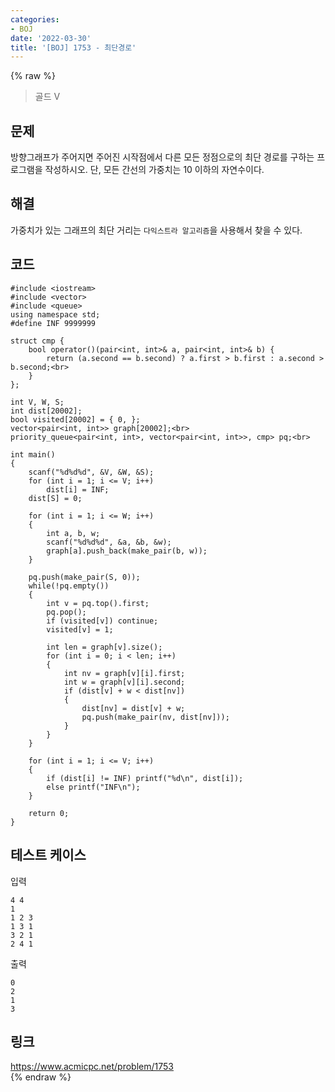 ```yaml
---
categories:
- BOJ
date: '2022-03-30'
title: '[BOJ] 1753 - 최단경로'
---
```


{% raw %}
>골드 V

## 문제
방향그래프가 주어지면 주어진 시작점에서 다른 모든 정점으로의 최단 경로를 구하는 프로그램을 작성하시오. 단, 모든 간선의 가중치는 10 이하의 자연수이다.

##  해결
가중치가 있는 그래프의 최단 거리는 `다익스트라 알고리즘`을 사용해서 찾을 수 있다.

## 코드
```
#include <iostream>
#include <vector>
#include <queue>
using namespace std;
#define INF 9999999

struct cmp {
	bool operator()(pair<int, int>& a, pair<int, int>& b) {
		return (a.second == b.second) ? a.first > b.first : a.second > b.second;<br>
	}
};

int V, W, S;
int dist[20002];
bool visited[20002] = { 0, };
vector<pair<int, int>> graph[20002];<br>
priority_queue<pair<int, int>, vector<pair<int, int>>, cmp> pq;<br>

int main()
{
	scanf("%d%d%d", &V, &W, &S);
	for (int i = 1; i <= V; i++)
		dist[i] = INF;
	dist[S] = 0;

	for (int i = 1; i <= W; i++)
	{
		int a, b, w;
		scanf("%d%d%d", &a, &b, &w);
		graph[a].push_back(make_pair(b, w));
	}

	pq.push(make_pair(S, 0));
	while(!pq.empty())
	{
		int v = pq.top().first;
		pq.pop();
		if (visited[v]) continue;
		visited[v] = 1;

		int len = graph[v].size();
		for (int i = 0; i < len; i++)
		{
			int nv = graph[v][i].first;
			int w = graph[v][i].second;
			if (dist[v] + w < dist[nv])
			{
				dist[nv] = dist[v] + w;
				pq.push(make_pair(nv, dist[nv]));
			}
		}
	}

	for (int i = 1; i <= V; i++)
	{
		if (dist[i] != INF) printf("%d\n", dist[i]);
		else printf("INF\n");
	}
	
	return 0;
}
```

## 테스트 케이스
입력
```
4 4 
1 
1 2 3 
1 3 1 
3 2 1 
2 4 1 
```

출력
```
0
2
1
3
```

## 링크
https://www.acmicpc.net/problem/1753<br>
{% endraw %}